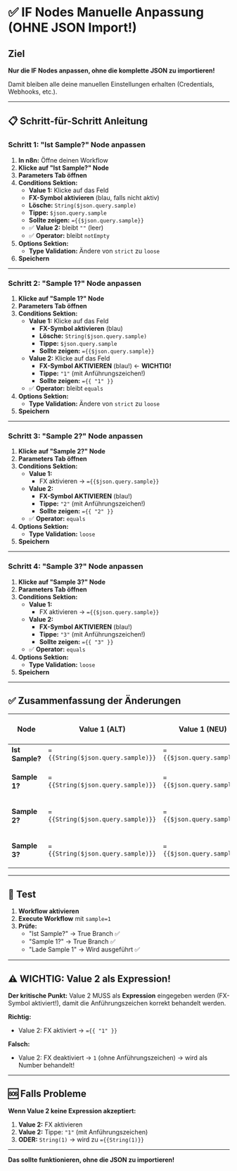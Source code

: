 # ✅ IF Nodes Manuelle Anpassung (OHNE JSON Import!)

## Ziel

**Nur die IF Nodes anpassen, ohne die komplette JSON zu importieren!**

Damit bleiben alle deine manuellen Einstellungen erhalten (Credentials, Webhooks, etc.).

---

## 📋 Schritt-für-Schritt Anleitung

### Schritt 1: "Ist Sample?" Node anpassen

1. **In n8n:** Öffne deinen Workflow
2. **Klicke auf "Ist Sample?" Node**
3. **Parameters Tab öffnen**
4. **Conditions Sektion:**
   - **Value 1:** Klicke auf das Feld
   - **FX-Symbol aktivieren** (blau, falls nicht aktiv)
   - **Lösche:** `String($json.query.sample)`
   - **Tippe:** `$json.query.sample`
   - **Sollte zeigen:** `={{$json.query.sample}}`
   - ✅ **Value 2:** bleibt `""` (leer)
   - ✅ **Operator:** bleibt `notEmpty`
5. **Options Sektion:**
   - **Type Validation:** Ändere von `strict` zu `loose`
6. **Speichern**

---

### Schritt 2: "Sample 1?" Node anpassen

1. **Klicke auf "Sample 1?" Node**
2. **Parameters Tab öffnen**
3. **Conditions Sektion:**
   - **Value 1:** Klicke auf das Feld
     - **FX-Symbol aktivieren** (blau)
     - **Lösche:** `String($json.query.sample)`
     - **Tippe:** `$json.query.sample`
     - **Sollte zeigen:** `={{$json.query.sample}}`
   - **Value 2:** Klicke auf das Feld
     - **FX-Symbol AKTIVIEREN** (blau!) ← **WICHTIG!**
     - **Tippe:** `"1"` (mit Anführungszeichen!)
     - **Sollte zeigen:** `={{ "1" }}`
   - ✅ **Operator:** bleibt `equals`
4. **Options Sektion:**
   - **Type Validation:** Ändere von `strict` zu `loose`
5. **Speichern**

---

### Schritt 3: "Sample 2?" Node anpassen

1. **Klicke auf "Sample 2?" Node**
2. **Parameters Tab öffnen**
3. **Conditions Sektion:**
   - **Value 1:**
     - FX aktivieren → `={{$json.query.sample}}`
   - **Value 2:**
     - **FX-Symbol AKTIVIEREN** (blau!)
     - **Tippe:** `"2"` (mit Anführungszeichen!)
     - **Sollte zeigen:** `={{ "2" }}`
   - ✅ **Operator:** `equals`
4. **Options Sektion:**
   - **Type Validation:** `loose`
5. **Speichern**

---

### Schritt 4: "Sample 3?" Node anpassen

1. **Klicke auf "Sample 3?" Node**
2. **Parameters Tab öffnen**
3. **Conditions Sektion:**
   - **Value 1:**
     - FX aktivieren → `={{$json.query.sample}}`
   - **Value 2:**
     - **FX-Symbol AKTIVIEREN** (blau!)
     - **Tippe:** `"3"` (mit Anführungszeichen!)
     - **Sollte zeigen:** `={{ "3" }}`
   - ✅ **Operator:** `equals`
4. **Options Sektion:**
   - **Type Validation:** `loose`
5. **Speichern**

---

## ✅ Zusammenfassung der Änderungen

| Node | Value 1 (ALT) | Value 1 (NEU) | Value 2 (ALT) | Value 2 (NEU) | Type Validation |
|------|---------------|---------------|---------------|---------------|-----------------|
| **Ist Sample?** | `={{String($json.query.sample)}}` | `={{$json.query.sample}}` | `""` | `""` (bleibt) | `strict` → `loose` |
| **Sample 1?** | `={{String($json.query.sample)}}` | `={{$json.query.sample}}` | `1` (ohne FX) | `={{ "1" }}` (MIT FX!) | `strict` → `loose` |
| **Sample 2?** | `={{String($json.query.sample)}}` | `={{$json.query.sample}}` | `2` (ohne FX) | `={{ "2" }}` (MIT FX!) | `strict` → `loose` |
| **Sample 3?** | `={{String($json.query.sample)}}` | `={{$json.query.sample}}` | `3` (ohne FX) | `={{ "3" }}` (MIT FX!) | `strict` → `loose` |

---

## 🧪 Test

1. **Workflow aktivieren**
2. **Execute Workflow** mit `sample=1`
3. **Prüfe:**
   - "Ist Sample?" → True Branch ✅
   - "Sample 1?" → True Branch ✅
   - "Lade Sample 1" → Wird ausgeführt ✅

---

## ⚠️ WICHTIG: Value 2 als Expression!

**Der kritische Punkt:** Value 2 MUSS als **Expression** eingegeben werden (FX-Symbol aktiviert!), damit die Anführungszeichen korrekt behandelt werden.

**Richtig:**
- Value 2: FX aktiviert → `={{ "1" }}`

**Falsch:**
- Value 2: FX deaktiviert → `1` (ohne Anführungszeichen) → wird als Number behandelt!

---

## 🆘 Falls Probleme

**Wenn Value 2 keine Expression akzeptiert:**

1. **Value 2:** FX aktivieren
2. **Value 2:** Tippe: `"1"` (mit Anführungszeichen)
3. **ODER:** `String(1)` → wird zu `={{String(1)}}`

---

**Das sollte funktionieren, ohne die JSON zu importieren!**

